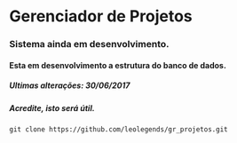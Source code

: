 # Gerenciador de Projetos

### Sistema ainda em desenvolvimento.
#### Esta em desenvolvimento a estrutura do banco de dados.
##### Ultimas alterações: 30/06/2017
##### Acredite, isto será útil.
```
git clone https://github.com/leolegends/gr_projetos.git
```

